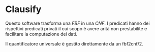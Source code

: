 # Clausify

Questo software trasforma una *FBF* in una *CNF*. I predicati hanno dei rispettivi predicati privati il cui scopo è avere arità non prestabilite e facilitare la computazione dei dati.

Il quantificatore universale è gestito direttamente da un fbf2cnf/2.